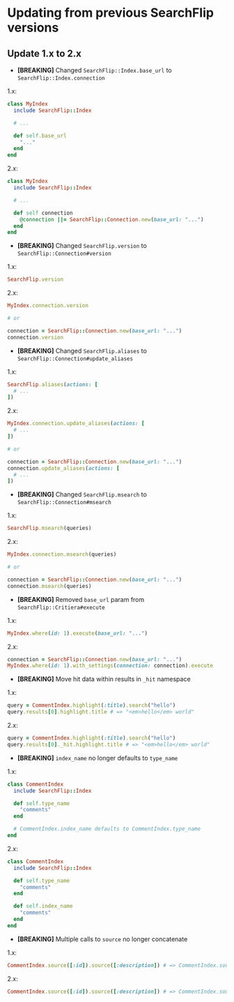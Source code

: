 
# Updating from previous SearchFlip versions

## Update 1.x to 2.x

* **[BREAKING]** Changed `SearchFlip::Index.base_url` to `SearchFlip::Index.connection`

1.x:

```ruby
class MyIndex
  include SearchFlip::Index

  # ...

  def self.base_url
    "..."
  end
end
```

2.x:

```ruby
class MyIndex
  include SearchFlip::Index

  # ...

  def self connection
    @connection ||= SearchFlip::Connection.new(base_url: "...")
  end
end
```

* **[BREAKING]** Changed `SearchFlip.version` to `SearchFlip::Connection#version`

1.x:

```ruby
SearchFlip.version
```

2.x:

```ruby
MyIndex.connection.version

# or

connection = SearchFlip::Connection.new(base_url: "...")
connection.version
```

* **[BREAKING]** Changed `SearchFlip.aliases` to `SearchFlip::Connection#update_aliases`

1.x:

```ruby
SearchFlip.aliases(actions: [
  # ...
])
```

2.x:

```ruby
MyIndex.connection.update_aliases(actions: [
  # ...
])

# or

connection = SearchFlip::Connection.new(base_url: "...")
connection.update_aliases(actions: [
  # ...
])
```

* **[BREAKING]** Changed `SearchFlip.msearch` to `SearchFlip::Connection#msearch`

1.x:

```ruby
SearchFlip.msearch(queries)
```

2.x:

```ruby
MyIndex.connection.msearch(queries)

# or

connection = SearchFlip::Connection.new(base_url: "...")
connection.msearch(queries)
```

* **[BREAKING]** Removed `base_url` param from `SearchFlip::Critiera#execute`

1.x:

```ruby
MyIndex.where(id: 1).execute(base_url: "...")
```

2.x:

```ruby
connection = SearchFlip::Connection.new(base_url: "...")
MyIndex.where(id: 1).with_settings(connection: connection).execute
```

* **[BREAKING]** Move hit data within results in `_hit` namespace

1.x:

```ruby
query = CommentIndex.highlight(:title).search("hello")
query.results[0].highlight.title # => "<em>hello</em> world"
```

2.x:

```ruby
query = CommentIndex.highlight(:title).search("hello")
query.results[0]._hit.highlight.title # => "<em>hello</em> world"
```

* **[BREAKING]** `index_name` no longer defaults to `type_name`

1.x:

```ruby
class CommentIndex
  include SearchFlip::Index

  def self.type_name
    "comments"
  end

  # CommentIndex.index_name defaults to CommentIndex.type_name
end
```

2.x:

```ruby
class CommentIndex
  include SearchFlip::Index

  def self.type_name
    "comments"
  end

  def self.index_name
    "comments"
  end
end
```

* **[BREAKING]** Multiple calls to `source` no longer concatenate

1.x:

```ruby
CommentIndex.source([:id]).source([:description]) # => CommentIndex.source([:id, :description])
```

2.x:

```ruby
CommentIndex.source([:id]).source([:description]) # => CommentIndex.source([:description])
```

